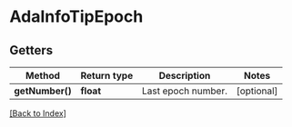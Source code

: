 # AdaInfoTipEpoch

## Getters

Method | Return type | Description | Notes
------------ | ------------- | ------------- | -------------
**getNumber()** | **float** | Last epoch number. | [optional]

[[Back to Index]](../index.md)
